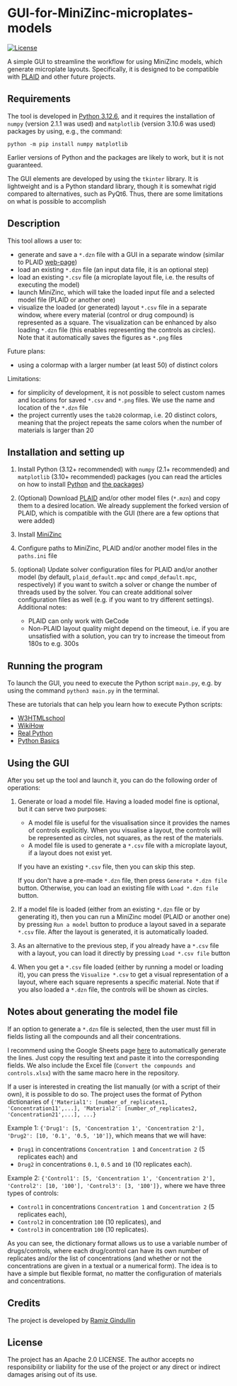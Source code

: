 # GUI-for-MiniZinc-microplates-models
[![License](https://img.shields.io/badge/License-Apache%202.0-blue.svg)](https://opensource.org/licenses/Apache-2.0)

A simple GUI to streamline the workflow for using MiniZinc models, which generate microplate layouts. Specifically, it is designed to be compatible with [PLAID](https://github.com/pharmbio/plaid) and other future projects.


## Requirements

The tool is developed in [Python 3.12.6](https://www.python.org/), and it requires the installation of `numpy` (version 2.1.1 was used) and `matplotlib` (version 3.10.6 was used) packages by using, e.g., the command:
```
python -m pip install numpy matplotlib
```

Earlier versions of Python and the packages are likely to work, but it is not guaranteed.

The GUI elements are developed by using the `tkinter` library. It is lightweight and is a Python standard library, though it is somewhat rigid compared to alternatives, such as PyQt6. Thus, there are some limitations on what is possible to accomplish

## Description

This tool allows a user to:

  - generate and save a `*.dzn` file with a GUI in a separate window (similar to PLAID [web-page](https://plaid.pharmb.io/))
  - load an existing `*.dzn` file (an input data file, it is an optional step)
  - load an existing `*.csv` file (a microplate layout file, i.e. the results of executing the model)
  - launch MiniZinc, which will take the loaded input file and a selected model file (PLAID or another one)
  - visualize the loaded (or generated) layout `*.csv` file in a separate window, where every material (control or drug compound) is represented as a square. The visualization can be enhanced by also loading `*.dzn` file (this enables representing the controls as circles). Note that it automatically saves the figures as `*.png` files

Future plans:

  - using a colormap with a larger number (at least 50) of distinct colors

Limitations:
  - for simplicity of development, it is not possible to select custom names and locations for saved `*.csv` and `*.png` files. We use the name and location of the `*.dzn` file
  - the project currently uses the `tab20` colormap, i.e. 20 distinct colors, meaning that the project repeats the same colors when the number of materials is larger than 20


## Installation and setting up

  1. Install Python (3.12+ recommended) with `numpy` (2.1+ recommended) and `matplotlib` (3.10+ recommended) packages (you can read the articles on how to install [Python](https://www.wikihow.com/Install-Python) and [the packages](https://packaging.python.org/en/latest/tutorials/installing-packages/))
  2. (Optional) Download [PLAID](https://github.com/pharmbio/plaid) and/or other model files (`*.mzn`) and copy them to a desired location. We already supplement the forked version of PLAID, which is compatible with the GUI (there are a few options that were added)
  3. Install [MiniZinc](https://www.minizinc.org/)
  4. Configure paths to MiniZinc, PLAID and/or another model files in the `paths.ini` file
  5. (optional) Update solver configuration files for PLAID and/or another model (by default, `plaid_default.mpc` and `compd_default.mpc`, respectively) if you want to switch a solver or change the number of threads used by the solver. You can create additional solver configuration files as well (e.g. if you want to try different settings). Additional notes:
     
       - PLAID can only work with GeCode
       - Non-PLAID layout quality might depend on the timeout, i.e. if you are unsatisfied with a solution, you can try to increase the timeout from 180s to e.g. 300s

## Running the program

To launch the GUI, you need to execute the Python script `main.py`, e.g. by using the command `python3 main.py` in the terminal.

These are tutorials that can help you learn how to execute Python scripts:

  - [W3HTMLschool](https://w3htmlschool.com/howto/how-to-run-a-python-script-a-beginners-guide/)
  - [WikiHow](https://www.wikihow.com/Use-Windows-Command-Prompt-to-Run-a-Python-File)
  - [Real Python](https://realpython.com/run-python-scripts/)
  - [Python Basics](https://pythonbasics.org/execute-python-scripts/)

## Using the GUI

After you set up the tool and launch it, you can do the following order of operations:

  1. Generate or load a model file. Having a loaded model fine is optional, but it can serve two purposes:

      - A model file is useful for the visualisation since it provides the names of controls explicitly. When you visualise a layout, the controls will be represented as circles, not squares, as the rest of the materials.
      - A model file is used to generate a `*.csv` file with a microplate layout, if a layout does not exist yet.
  
      If you have an existing `*.csv` file, then you can skip this step.
  
      If you don't have a pre-made `*.dzn` file, then press `Generate *.dzn file` button. Otherwise, you can load an existing file with `Load *.dzn file` button.
  
  2. If a model file is loaded (either from an existing `*.dzn` file or by generating it), then you can run a MiniZinc model (PLAID or another one) by pressing `Run a model` button to produce a layout saved in a separate `*.csv` file. After the layout is generated, it is automatically loaded.
     
  3. As an alternative to the previous step, if you already have a `*.csv` file with a layout, you can load it directly by pressing `Load *.csv file` button
     
  4. When you get a `*.csv` file loaded (either by running a model or loading it), you can press the `Visualize *.csv` to get a visual representation of a layout, where each square represents a specific material. Note that if you also loaded a `*.dzn` file, the controls will be shown as circles.


## Notes about generating the model file

If an option to generate a `*.dzn` file is selected, then the user must fill in fields listing all the compounds and all their concentrations.

I recommend using the Google Sheets page [here](https://docs.google.com/spreadsheets/d/1POLf0_XsRGgFjiWLKvvFxO5cGRLwQZ6w1bvRX51-Rf0/edit?usp=sharing) to automatically generate the lines. Just copy the resulting text and paste it into the corresponding fields. We also include the Excel file (`Convert the compounds and controls.xlsx`) with the same macro here in the repository.

If a user is interested in creating the list manually (or with a script of their own), it is possible to do so. The project uses the format of Python dictionaries of `{'Material1': [number_of_replicates1, 'Concentration11',...], 'Material2': [number_of_replicates2, 'Concentration21',...], ...}`

Example 1: `{'Drug1': [5, 'Concentration 1', 'Concentration 2'], 'Drug2': [10, '0.1', '0.5, '10']}`, which means that we will have:
  - `Drug1` in concentrations `Concentration 1` and `Concentration 2` (5 replicates each) and
  - `Drug2` in concentrations `0.1`, `0.5` and `10` (10 replicates each).

Example 2: `{'Control1': [5, 'Concentration 1', 'Concentration 2'], 'Control2': [10, '100'], 'Control3': [3, '100']},` where we have three types of controls:
  - `Control1` in concentrations `Concentration 1` and `Concentration 2` (5 replicates each),
  - `Control2` in concentration `100` (10 replicates), and
  - `Control3` in concentration `100` (10 replicates).

As you can see, the dictionary format allows us to use a variable number of drugs/controls, where each drug/control can have its own number of replicates and/or the list of concentrations (and whether or not the concentrations are given in a textual or a numerical form). The idea is to have a simple but flexible format, no matter the configuration of materials and concentrations.

## Credits

The project is developed by [Ramiz Gindullin](https://orcid.org/0000-0003-4947-9641)

## License
The project has an Apache 2.0 LICENSE. The author accepts no responsibility or liability for the use of the project or any direct or indirect damages arising out of its use.

